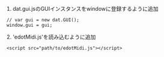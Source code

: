 1. dat.gui.jsのGUIインスタンスをwindowに登録するように追加

  ```
   // var gui = new dat.GUI();
   window.gui = gui;
  ```

2. 'edotMidi.js'を読み込むように追加

  ```
   <script src="path/to/edotMidi.js"></script>
  ```

